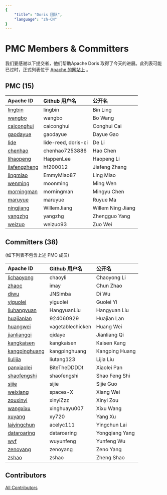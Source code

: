 ```yaml
---
{
    "title": "Doris 团队",
    "language": "zh-CN"
}
---
```


<!-- 
Licensed to the Apache Software Foundation (ASF) under one
or more contributor license agreements.  See the NOTICE file
distributed with this work for additional information
regarding copyright ownership.  The ASF licenses this file
to you under the Apache License, Version 2.0 (the
"License"); you may not use this file except in compliance
with the License.  You may obtain a copy of the License at

  http://www.apache.org/licenses/LICENSE-2.0

Unless required by applicable law or agreed to in writing,
software distributed under the License is distributed on an
"AS IS" BASIS, WITHOUT WARRANTIES OR CONDITIONS OF ANY
KIND, either express or implied.  See the License for the
specific language governing permissions and limitations
under the License.
-->

# PMC Members & Committers

我们要感谢以下提交者，他们帮助Apache Doris 取得了今天的进展。此列表可能已过时，正式列表位于 [Apache 的网站上](https://people.apache.org/committers-by-project.html#doris) 。

## PMC (15)

| Apache ID                                                    | Github 用户名       | 公开名        |
| :----------------------------------------------------------- | :------------------ | :------------ |
| [lingbin](https://people.apache.org/committer-index.html#lingbin) | lingbin             | Bin Ling      |
| [wangbo](https://people.apache.org/committer-index.html#wangbo) | wangbo              | Bo Wang       |
| [caiconghui](https://people.apache.org/committer-index.html#caiconghui) | caiconghui          | Conghui Cai   |
| [gaodayue](https://people.apache.org/committer-index.html#gaodayue) | gaodayue            | Dayue Gao     |
| [lide](https://people.apache.org/committer-index.html#lide)  | lide-reed, doris-ci | De Li         |
| [chenhao](https://people.apache.org/committer-index.html#chenhao) | chenhao7253886      | Hao Chen      |
| [lihaopeng](https://people.apache.org/committer-index.html#lihaopeng) | HappenLee           | Haopeng Li    |
| [jiafengzheng](https://people.apache.org/committer-index.html#jiafengzheng) | hf200012            | Jiafeng Zhang |
| [lingmiao](https://people.apache.org/committer-index.html#lingmiao) | EmmyMiao87          | Ling Miao     |
| [wenming](https://people.apache.org/committer-index.html#wenming) | moonming      | Ming Wen          |
| [morningman](https://people.apache.org/committer-index.html#morningman) | morningman          | Mingyu Chen   |
| [maruyue](https://people.apache.org/committer-index.html#maruyue) | maruyue                    | Ruyue Ma      |
| [ningjiang](https://people.apache.org/committer-index.html#ningjiang) | WillemJiang   | Willem Ning Jiang |
| [yangzhg](https://people.apache.org/committer-index.html#yangzhg) | yangzhg             | Zhengguo Yang |
| [weizuo](https://people.apache.org/committer-index.html#weizuo) | weizuo93            | Zuo Wei       |

## Committers (38)

(如下列表不包含上述 PMC 成员)

| Apache ID                                                    | Github 用户名    | 公开名         |
| :----------------------------------------------------------- | :--------------- | :------------- |
| [lichaoyong](https://people.apache.org/committer-index.html#lichaoyong) | chaoyli             | Chaoyong Li   |
| [zhaoc](https://people.apache.org/committer-index.html#zhaoc) | imay                | Chun Zhao     |
| [diwu](https://people.apache.org/committer-index.html#diwu)  | JNSimba          | Di Wu          |
| [yiguolei](https://people.apache.org/committer-index.html#yiguolei) | yiguolei         | Guolei Yi      |
| [liuhangyuan](https://people.apache.org/committer-index.html#liuhangyuan) | HangyuanLiu         | Hangyuan Liu  |
| [huajianlan](https://people.apache.org/committer-index.html#huajianlan) | 924060929        | Huajian Lan    |
| [huangwei](https://people.apache.org/committer-index.html#huangwei) | vagetablechicken | Huang Wei      |
| [jianliangqi](https://people.apache.org/committer-index.html#jianliangqi) | qidaye           | Jianliang Qi   |
| [kangkaisen](https://people.apache.org/committer-index.html#kangkaisen) | kangkaisen          | Kaisen Kang   |
| [kangpinghuang](https://people.apache.org/committer-index.html#kangpinghuang) | kangpinghuang    | Kangping Huang |
| [liulijia](https://people.apache.org/committer-index.html#liulijia) | liutang123       | Lijia Liu      |
| [panxiaolei](https://people.apache.org/committer-index.html#panxiaolei) | BiteTheDDDDt       | Xiaolei Pan      |
| [shaofengshi](https://people.apache.org/committer-index.html#shaofengshi) | shaofengshi     | Shao Feng Shi     |
| [sijie](https://people.apache.org/committer-index.html#sijie) | sijie               | Sijie Guo     |
| [weixiang](https://people.apache.org/committer-index.html#weixiang) | spaces-X            | Xiang Wei     |
| [zouxinyi](https://people.apache.org/committer-index.html#zouxinyi) | xinyiZzz               | Xinyi Zou     |
| [wangxixu](https://people.apache.org/committer-index.html#wangxixu) | xinghuayu007     | Xixu Wang      |
| [xuyang](https://people.apache.org/committer-index.html#xuyang) | xy720            | Yang Xu        |
| [laiyingchun](https://people.apache.org/committer-index.html#laiyingchun) | acelyc111        | Yingchun Lai   |
| [dataroaring](https://people.apache.org/committer-index.html#dataroaring) | dataroaring | Yongqiang Yang   |
| [wyf](https://people.apache.org/committer-index.html#wyf)    | wuyunfeng        | Yunfeng Wu     |
| [zenoyang](https://people.apache.org/committer-index.html#zenoyang)    | zenoyang  | Zeno Yang     |
| [zshao](https://people.apache.org/committer-index.html#zshao)    | zshao | Zheng Shao |

## Contributors

[All Contributors](https://github.com/apache/doris/graphs/contributors)
